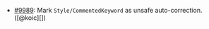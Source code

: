 * [#9989](https://github.com/rubocop/rubocop/issues/9989): Mark `Style/CommentedKeyword` as unsafe auto-correction. ([@koic][])
